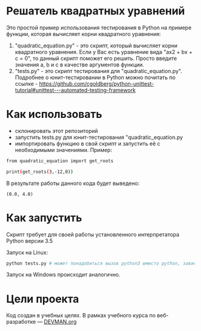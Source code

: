 # Решатель квадратных уравнений

Это простой пример использования тестирования в Python на примере функции, которая вычисляет корни квадратного уравнения:

1.  "quadratic_equation.py" - это скрипт, который вычисляет корни квадратного уравнения. Если у Вас есть уравнение вида "ax2 + bx + c = 0", то данный скрипт поможет его решить. Просто введите значения a, b и c в качестве аргументов функции.
2.  "tests.py" - это скрипт тестирования для "quadratic_equation.py". Подробнее о юнит-тестировании в Python можно почитать по ссылке - https://github.com/cgoldberg/python-unittest-tutorial#unittest---automated-testing-framework

# Как использовать

* склонировать этот репозиторий
* запустить tests.py для юнит-тестирования "quadratic_equation.py
* импортировать функцию в свой скрипт и запустить её с необходимыми значениями. Пример:

```bash
from quadratic_equation import get_roots

print(get_roots(3,-12,0))
```
В результате работы данного кода будет выведено: 
```
(0.0, 4.0)
```

# Как запустить

Скрипт требует для своей работы установленного интерпретатора Python версии 3.5

Запуск на Linux:

```bash
python tests.py # может понадобиться вызов python3 вместо python, зависит от настроек операционной системы
```

Запуск на Windows происходит аналогично.

# Цели проекта

Код создан в учебных целях. В рамках учебного курса по веб-разработке ― [DEVMAN.org](https://devman.org)
